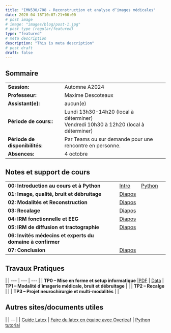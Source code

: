 ```yaml
---
title: "IMN530/708 - Reconstruction et analyse d’images médicales"
date: 2020-04-18T10:07:21+06:00
# post image
# image: "images/blog/post-1.jpg"
# post type (regular/featured)
type: "featured"
# meta description
description: "This is meta description"
# post draft
draft: false
---
```


## Sommaire

| | |
|--|--|
|**Session:** | Automne A2024
| **Professeur:** | Maxime Descoteaux
| **Assistant(e):** | 	aucun(e)
| **Période de cours::** | Lundi 13h30-14h20 (local à déterminer) <br>Vendredi 10h30 à 12h20 (local à déterminer)
| **Période de disponibilités:** | Par Teams ou sur demande pour une rencontre en personne.
| **Absences:** | 4 octobre

## Notes et support de cours

<style>
table {
    border-collapse: collapse;
}
table, th, td {
   border: none!important;
}
blockquote {
    border-left: solid blue;
    padding-left: 10px;
}
</style>
| | | | |
|-------------|-------------|-------|--------|
| **00: Introduction au cours et à Python**       | [Intro](imn_courses/imn530/cours/Intro.pdf) | [Python](imn_courses/imn530//cours/Intro_python.pdf) |
| **01: Image, qualité, bruit et débruitage** | [Diapos](imn_courses/imn530/cours/imagequalitedebruitage.pdf)  |            |
| **02: Modalités et Reconstruction**         | [Diapos](imn_courses/imn530/cours/ModaliteImagerie.pdf) |            |
| **03: Recalage**                            | [Diapos](imn_courses/imn530/cours/Recalage.pdf) |            |
| **04: IRM fonctionnelle et EEG**            | [Diapos](imn_courses/imn530/guests/.pdf) |            |
| **05: IRM de diffusion et tractographie**   | [Diapos](imn_courses/imn530/cours/IRMd.pdf) |            |
| **06: Invités médecins et experts du domaine à confirmer** |  |            |
| **07: Conclusion**                          | [Diapos](imn_courses/imn530/cours/conclusion.pdf) |            |   

## Travaux Pratiques
|
| --- | --- | --- |
| **TP0 – Mise en forme et setup informatique** |[PDF](imn_courses/imn530/TP0.pdf) | [Data](imn_courses/imn530/Data_TP0.zip) 
| **TP1 – Modalité d'imagerie médicale, bruit et débruitage** | | 
| **TP2 – Recalge** | | 
| **TP3 – Projet neurochirurgie et multi-modalités** | | 


## Autres sites/documents utiles

|
| -- |
| [Guide Latex](imn_courses/imn359/misc/latex-guide.pdf)
| [Faire du latex en équipe avec Overleaf](https://www.overleaf.com/)
| [Python tutorial](https://docs.python.org/3/tutorial/)
